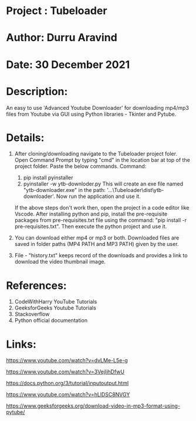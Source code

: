 # Project : Tubeloader
# Author: Durru Aravind
# Date: 30 December 2021

# Description:
An easy to use 'Advanced Youtube Downloader' for downloading mp4/mp3 files from Youtube via GUI using Python libraries - Tkinter and Pytube.

# Details:
1. After cloning/downloading navigate to the Tubeloader project foler. Open Command Prompt by typing "cmd" in the location bar at top of the project folder. Paste the below commands.
    Command:
    1. pip install pyinstaller
    2. pyinstaller -w ytb-downloder.py
    This will create an exe file named "ytb-downloader.exe" in the path: '...\Tubeloader\dist\ytb-downloader\'. Now run the application and use it.

    If the above steps don't work then, open the project in a code editor like Vscode. After installing python and pip, install the pre-requisite packages from pre-requisites.txt file using the command: "pip install -r pre-requisites.txt". Then execute the python project and use it.

2. You can download either mp4 or mp3 or both. Downloaded files are saved in folder paths (MP4 PATH and MP3 PATH) given by the user.

3. File - "history.txt" keeps record of the downloads and provides a link to download the video thumbnail image.

# References:
1. CodeWithHarry YouTube Tutorials
2. GeeksforGeeks Youtube Tutorials
3. Stackoverflow
4. Python official documentation

# Links:
https://www.youtube.com/watch?v=dvLMe-L5e-g

https://www.youtube.com/watch?v=3VejIihDfwU

https://docs.python.org/3/tutorial/inputoutput.html

https://www.youtube.com/watch?v=hLlDSC8NVGY

https://www.geeksforgeeks.org/download-video-in-mp3-format-using-pytube/